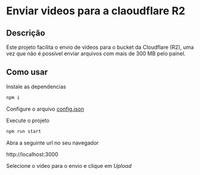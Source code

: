 # Enviar videos para a claoudflare R2 

## Descrição

Este projeto facilita o envio de vídeos para o bucket da Cloudflare (R2), uma vez que não é possível enviar arquivos com mais de 300 MB pelo painel.

## Como usar

Instale as dependencias
```bash
npm i
```

Configure o arquivo [config.json](config.json)

Execute o projeto
```bash
npm run start
```

Abra a seguinte url no seu navegador

http://localhost:3000


Selecione o vídeo para o envio e clique em *Upload*

